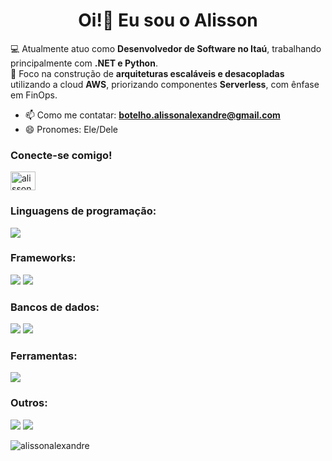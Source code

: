 <h1 align="center">Oi!👋 Eu sou o Alisson</h1>

💻 Atualmente atuo como **Desenvolvedor de Software no Itaú**, trabalhando principalmente com **.NET e Python**.  
🚀 Foco na construção de **arquiteturas escaláveis e desacopladas** utilizando a cloud **AWS**, priorizando componentes **Serverless**, com ênfase em FinOps.  

- 📫 Como me contatar: **botelho.alissonalexandre@gmail.com**  
- 😄 Pronomes: Ele/Dele  

<h3 align="left">Conecte-se comigo!</h3>
<p align="left">
<a href="https://linkedin.com/in/alissonalexandre" target="blank">
<img align="center" src="https://raw.githubusercontent.com/rahuldkjain/github-profile-readme-generator/master/src/images/icons/Social/linked-in-alt.svg" alt="alissonalexandre" height="30" width="40" />
</a>
</p>

<h3 align="left">Linguagens de programação:</h3>
<p align="left"> 
 <img src="https://skillicons.dev/icons?i=dotnet,py,java,js,php,c" />
</p>

<h3 align="left">Frameworks:</h3>
<p align="left">
  <img src="https://skillicons.dev/icons?i=express" />
     <img src="https://skills-icons.vercel.app/api/icons?i=mongoose,spark" />
</p>

<h3 align="left">Bancos de dados:</h3>
<p align="left"> 
   <img src="https://skillicons.dev/icons?i=mysql,dynamodb,cassandra,mongodb,firebase,postgres" />
    <img src="https://skills-icons.vercel.app/api/icons?i=neo4j,sqlserver,mariadb" />
</p>

<h3 align="left">Ferramentas:</h3>
<p align="left"> 
     <img src="https://skills-icons.vercel.app/api/icons?i=babel,pandas,git" />
</p>

<h3 align="left">Outros:</h3>
<p align="left"> 
 <img src="https://skillicons.dev/icons?i=aws,docker,heroku,grafana,kafka,selenium,terraform" />
 <img src="https://skills-icons.vercel.app/api/icons?i=digitalocean,playwright,swagger,datadog,insomnia" />
</p>

<p><img align="left" src="https://github-readme-stats.vercel.app/api/top-langs?username=alissonalexandre&show_icons=true&locale=en&layout=compact" alt="alissonalexandre" /></p>
